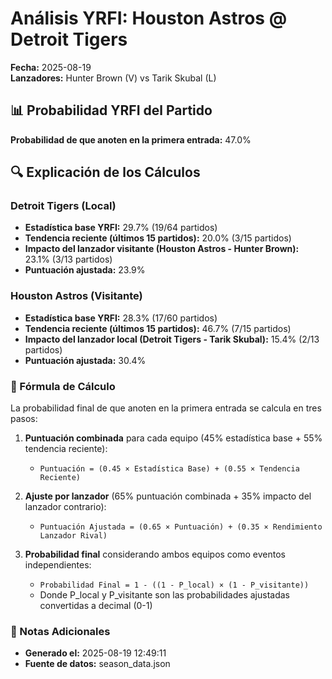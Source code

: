 # Análisis YRFI: Houston Astros @ Detroit Tigers

**Fecha:** 2025-08-19  
**Lanzadores:** Hunter Brown (V) vs Tarik Skubal (L)

## 📊 Probabilidad YRFI del Partido

**Probabilidad de que anoten en la primera entrada:** 47.0%

## 🔍 Explicación de los Cálculos

### Detroit Tigers (Local)
- **Estadística base YRFI:** 29.7% (19/64 partidos)
- **Tendencia reciente (últimos 15 partidos):** 20.0% (3/15 partidos)
- **Impacto del lanzador visitante (Houston Astros - Hunter Brown):** 23.1% (3/13 partidos)
- **Puntuación ajustada:** 23.9%

### Houston Astros (Visitante)
- **Estadística base YRFI:** 28.3% (17/60 partidos)
- **Tendencia reciente (últimos 15 partidos):** 46.7% (7/15 partidos)
- **Impacto del lanzador local (Detroit Tigers - Tarik Skubal):** 15.4% (2/13 partidos)
- **Puntuación ajustada:** 30.4%

### 📝 Fórmula de Cálculo

La probabilidad final de que anoten en la primera entrada se calcula en tres pasos:

1. **Puntuación combinada** para cada equipo (45% estadística base + 55% tendencia reciente):
   - `Puntuación = (0.45 × Estadística Base) + (0.55 × Tendencia Reciente)`

2. **Ajuste por lanzador** (65% puntuación combinada + 35% impacto del lanzador contrario):
   - `Puntuación Ajustada = (0.65 × Puntuación) + (0.35 × Rendimiento Lanzador Rival)`

3. **Probabilidad final** considerando ambos equipos como eventos independientes:
   - `Probabilidad Final = 1 - ((1 - P_local) × (1 - P_visitante))`
   - Donde P_local y P_visitante son las probabilidades ajustadas convertidas a decimal (0-1)

### 📌 Notas Adicionales

- **Generado el:** 2025-08-19 12:49:11
- **Fuente de datos:** season_data.json
